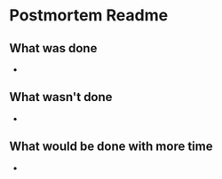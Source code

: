 # Postmortem Readme

## What was done

-

## What wasn't done

-

## What would be done with more time

-

